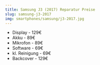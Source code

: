 ```yaml
---
title: Samsung J3 (2017) Reparatur Preise
slug: samsung-j3-2017
img: smartphones/samsung/j3-2017.jpg
---
```


- Display - 129€
- Akku - 89€
- Mikrofon - 89€
- Software - 69€
- kl. Reinigung - 69€
- Backcover - 129€